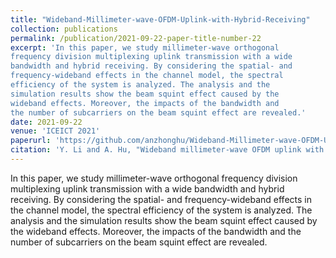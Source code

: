 ```yaml
---
title: "Wideband-Millimeter-wave-OFDM-Uplink-with-Hybrid-Receiving"
collection: publications
permalink: /publication/2021-09-22-paper-title-number-22
excerpt: 'In this paper, we study millimeter-wave orthogonal
frequency division multiplexing uplink transmission with a wide
bandwidth and hybrid receiving. By considering the spatial- and
frequency-wideband effects in the channel model, the spectral
efficiency of the system is analyzed. The analysis and the
simulation results show the beam squint effect caused by the
wideband effects. Moreover, the impacts of the bandwidth and
the number of subcarriers on the beam squint effect are revealed.'
date: 2021-09-22
venue: 'ICEICT 2021'
paperurl: 'https://github.com/anzhonghu/Wideband-Millimeter-wave-OFDM-Uplink-with-Hybrid-Receiving'
citation: 'Y. Li and A. Hu, "Wideband millimeter-wave OFDM uplink with hybrid receiving," in Proc. IEEE 4th Int. Conf. Electron. Inform. and Commun. Tech., Xi'an, China, Aug. 2021, pp. 735-739.'
---
```

In this paper, we study millimeter-wave orthogonal
frequency division multiplexing uplink transmission with a wide
bandwidth and hybrid receiving. By considering the spatial- and
frequency-wideband effects in the channel model, the spectral
efficiency of the system is analyzed. The analysis and the
simulation results show the beam squint effect caused by the
wideband effects. Moreover, the impacts of the bandwidth and
the number of subcarriers on the beam squint effect are revealed.
